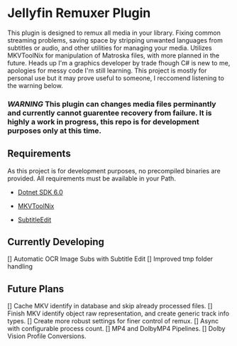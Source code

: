 # Jellyfin Remuxer Plugin

This plugin is designed to remux all media in your library. Fixing common streaming problems, saving space by stripping unwanted languages from subtitles or audio, and other utilities for managing your media. Utilizes MKVToolNix for manipulation of Matroska files, with more planned in the future. Heads up I'm a graphics developer by trade fhough C# is new to me, apologies for messy code I'm still learning. This project is mostly for personal use but it may prove useful to someone, I reccomend listening to the warning below.   

### ***WARNING*** This plugin can changes media files perminantly and currently cannot guarentee recovery from failure. It is highly a work in progress, this repo is for development purposes only at this time.

## Requirements

As this project is for development purposes, no precompiled binaries are provided. All requirements must be available in your Path.

- [Dotnet SDK 6.0](https://dotnet.microsoft.com/download)

- [MKVToolNix](https://mkvtoolnix.download/downloads.html)

- [SubtitleEdit](https://github.com/SubtitleEdit/subtitleedit/releases)

## Currently Developing

[] Automatic OCR Image Subs with Subtitle Edit
[] Improved tmp folder handling

## Future Plans

[] Cache MKV identify in database and skip already processed files.
[] Finish MKV identify object raw representation, and create generic track info types.
[] Create more robust settings for finer control of remux.
[] Async with configurable process count.
[] MP4 and DolbyMP4 Pipelines.
[] Dolby Vision Profile Conversions.